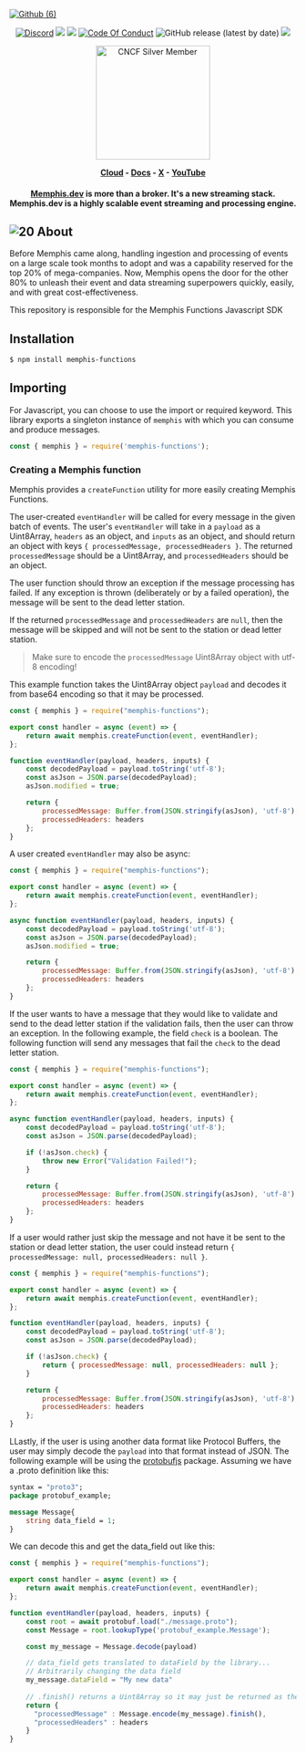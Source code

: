 [![Github (6)](https://github.com/memphisdev/memphis/assets/107035359/bc2feafc-946c-4569-ab8d-836bc0181890)](https://www.functions.memphis.dev/)
<p align="center">
<a href="https://memphis.dev/discord"><img src="https://img.shields.io/discord/963333392844328961?color=6557ff&label=discord" alt="Discord"></a>
<a href="https://github.com/memphisdev/memphis/issues?q=is%3Aissue+is%3Aclosed"><img src="https://img.shields.io/github/issues-closed/memphisdev/memphis?color=6557ff"></a> 
  <img src="https://img.shields.io/npm/dw/memphis-dev?color=ffc633&label=installations">
<a href="https://github.com/memphisdev/memphis/blob/master/CODE_OF_CONDUCT.md"><img src="https://img.shields.io/badge/Code%20of%20Conduct-v1.0-ff69b4.svg?color=ffc633" alt="Code Of Conduct"></a> 
<img alt="GitHub release (latest by date)" src="https://img.shields.io/github/v/release/memphisdev/memphis?color=61dfc6">
<img src="https://img.shields.io/github/last-commit/memphisdev/memphis?color=61dfc6&label=last%20commit">
</p>

<div align="center">
  
  <img width="200" alt="CNCF Silver Member" src="https://www.cncf.io/wp-content/uploads/2022/07/cncf-white-logo.svg#gh-dark-mode-only">
  
</div>
 
 <b><p align="center">
  <a href="https://memphis.dev/pricing/">Cloud</a> - <a href="https://memphis.dev/docs/">Docs</a> - <a href="https://twitter.com/Memphis_Dev">X</a> - <a href="https://www.youtube.com/channel/UCVdMDLCSxXOqtgrBaRUHKKg">YouTube</a>
</p></b>

<div align="center">

  <h4>

**[Memphis.dev](https://memphis.dev)** is more than a broker. It's a new streaming stack.<br>
Memphis.dev is a highly scalable event streaming and processing engine.<br>

  </h4>
  
</div>

## ![20](https://user-images.githubusercontent.com/70286779/220196529-abb958d2-5c58-4c33-b5e0-40f5446515ad.png) About

Before Memphis came along, handling ingestion and processing of events on a large scale took months to adopt and was a capability reserved for the top 20% of mega-companies. Now, Memphis opens the door for the other 80% to unleash their event and data streaming superpowers quickly, easily, and with great cost-effectiveness.

This repository is responsible for the Memphis Functions Javascript SDK

## Installation

```sh
$ npm install memphis-functions
```

## Importing

For Javascript, you can choose to use the import or required keyword. This library exports a singleton instance of `memphis` with which you can consume and produce messages.

```js
const { memphis } = require('memphis-functions');
```

### Creating a Memphis function
Memphis provides a `createFunction` utility for more easily creating Memphis Functions. 

The user-created `eventHandler` will be called for every message in the given batch of events. The user's `eventHandler` will take in a `payload` as a Uint8Array, `headers` as an object, and `inputs` as an object, and should return an object with keys `{ processedMessage, processedHeaders }`. The returned `processedMessage` should be a Uint8Array, and `processedHeaders` should be an object.

The user function should throw an exception if the message processing has failed. If any exception is thrown (deliberately or by a failed operation), the message will be sent to the dead letter station.

If the returned `processedMessage` and `processedHeaders` are `null`, then the message will be skipped and will not be sent to the station or dead letter station.

> Make sure to encode the `processedMessage` Uint8Array object with utf-8 encoding!

This example function takes the Uint8Array object `payload` and decodes it from base64 encoding so that it may be processed.

```javascript
const { memphis } = require("memphis-functions");

export const handler = async (event) => {
    return await memphis.createFunction(event, eventHandler);
};

function eventHandler(payload, headers, inputs) {
    const decodedPayload = payload.toString('utf-8');
    const asJson = JSON.parse(decodedPayload);
    asJson.modified = true;

    return {
        processedMessage: Buffer.from(JSON.stringify(asJson), 'utf-8'),
        processedHeaders: headers
    };
}
```

A user created `eventHandler` may also be async:

```javascript
const { memphis } = require("memphis-functions");

export const handler = async (event) => {
    return await memphis.createFunction(event, eventHandler);
};

async function eventHandler(payload, headers, inputs) {
    const decodedPayload = payload.toString('utf-8');
    const asJson = JSON.parse(decodedPayload);
    asJson.modified = true;

    return {
        processedMessage: Buffer.from(JSON.stringify(asJson), 'utf-8'),
        processedHeaders: headers
    };
}
```

If the user wants to have a message that they would like to validate and send to the dead letter station if the validation fails, then the user can throw an exception. In the following example, the field `check` is a boolean. The following function will send any messages that fail the `check` to the dead letter station.

```javascript
const { memphis } = require("memphis-functions");

export const handler = async (event) => {
    return await memphis.createFunction(event, eventHandler);
};

async function eventHandler(payload, headers, inputs) {
    const decodedPayload = payload.toString('utf-8');
    const asJson = JSON.parse(decodedPayload);

    if (!asJson.check) {
        throw new Error("Validation Failed!");
    }

    return {
        processedMessage: Buffer.from(JSON.stringify(asJson), 'utf-8'),
        processedHeaders: headers
    };
}
```

If a user would rather just skip the message and not have it be sent to the station or dead letter station, the user could instead return `{ processedMessage: null, processedHeaders: null }`.

```javascript
const { memphis } = require("memphis-functions");

export const handler = async (event) => {
    return await memphis.createFunction(event, eventHandler);
};

function eventHandler(payload, headers, inputs) {
    const decodedPayload = payload.toString('utf-8');
    const asJson = JSON.parse(decodedPayload);

    if (!asJson.check) {
        return { processedMessage: null, processedHeaders: null };
    }

    return {
        processedMessage: Buffer.from(JSON.stringify(asJson), 'utf-8'),
        processedHeaders: headers
    };
}
```

LLastly, if the user is using another data format like Protocol Buffers, the user may simply decode the `payload` into that format instead of JSON. The following example will be using the [protobufjs](https://github.com/protobufjs/protobuf.js/) package. Assuming we have a .proto definition like this: 

```proto
syntax = "proto3";
package protobuf_example;

message Message{
    string data_field = 1;
}
```

We can decode this and get the data_field out like this:

```javascript
const { memphis } = require("memphis-functions");

export const handler = async (event) => {
    return await memphis.createFunction(event, eventHandler);
};

function eventHandler(payload, headers, inputs) {
    const root = await protobuf.load("./message.proto");
    const Message = root.lookupType('protobuf_example.Message');

    const my_message = Message.decode(payload)

    // data_field gets translated to dataField by the library...
    // Arbitrarily changing the data field
    my_message.dataField = "My new data"
    
    // .finish() returns a Uint8Array so it may just be returned as the processedMessage
    return {
      "processedMessage" : Message.encode(my_message).finish(),
      "processedHeaders" : headers
    }
}


```
